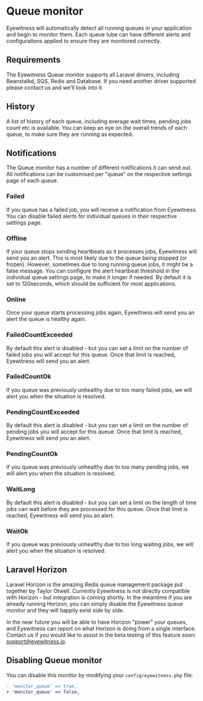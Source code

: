 # Queue monitor

Eyewitness will automatically detect all running queues in your application and begin to monitor them. Each queue tube can have different alerts and configurations applied to ensure they are monitored correctly.

## Requirements

The Eyewitness Queue monitor supports all Laravel drivers, including Beanstalkd, SQS, Redis and Database. If you need another driver supported please contact us and we'll look into it.

## History

A list of history of each queue, including average wait times, pending jobs count etc is available. You can keep an eye on the overall trends of each queue, to make sure they are running as expected.


## Notifications

The Queue monitor has a number of different notifications it can send out. All notifications can be customised per "queue" on the respective settings page of each queue.

### Failed

If you queue has a failed job, you will receive a notification from Eyewitness. You can disable failed alerts for individual queues in their respective settings page.

### Offline

If your queue stops sending heartbeats as it processes jobs, Eyewitness will send you an alert. This is most likely due to the queue being stopped (or frozen). However, sometimes due to long running queue jobs, it might be a false message. You can configure the alert heartbeat threshold in the individual queue settings page, to make it longer if needed. By default it is set to 120seconds, which should be sufficient for most applications.

### Online

Once your queue starts processing jobs again, Eyewitness will send you an alert the queue is healthy again.

### FailedCountExceeded

By default this alert is disabled - but you can set a limit on the number of failed jobs you will accept for this queue. Once that limit is reached, Eyewitness will send you an alert.

### FailedCountOk

If you queue was previously unhealthy due to too many failed jobs, we will alert you when the situation is resolved.

### PendingCountExceeded

By default this alert is disabled - but you can set a limit on the number of pending jobs you will accept for this queue. Once that limit is reached, Eyewitness will send you an alert.

### PendingCountOk

If you queue was previously unhealthy due to too many pending jobs, we will alert you when the situation is resolved.

### WaitLong

By default this alert is disabled - but you can set a limit on the length of time jobs can wait before they are processed for this queue. Once that limit is reached, Eyewitness will send you an alert.

### WaitOk

If you queue was previously unhealthy due to too long waiting jobs, we will alert you when the situation is resolved.


## Laravel Horizon

Laravel Horizon is the amazing Redis queue management package put together by Taylor Otwell. Currently Eyewitness is not directly compatible with Horizon - but integration is coming shortly. In the meantime if you are already running Horizon, you can simply disable the Eyewitness queue monitor and they will happily exist side by side.

In the near future you will be able to have Horizon "power" your queues, and Eyewitness can report on what Horizon is doing from a single interface. Contact us if you would like to assist in the beta testing of this feature soon: support@eyewitness.io.


## Disabling Queue monitor

You can disable this monitor by modifying your `config/eyewitness.php` file:

```diff
- 'monitor_queue' => true,
+ 'monitor_queue' => false,
```
